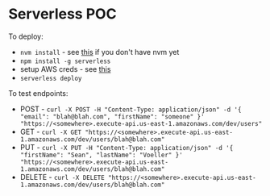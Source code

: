 # Serverless POC

To deploy:

- `nvm install` - see [this](https://github.com/creationix/nvm/blob/master/README.markdown#install-script) if you don't have nvm yet
- `npm install -g serverless`
- setup AWS creds - see [this](https://serverless.com/framework/docs/providers/aws/guide/credentials/)
- `serverless deploy`

To test endpoints:

- POST - `curl -X POST -H "Content-Type: application/json" -d '{
    "email": "blah@blah.com",
    "firstName": "someone"
}' "https://<somewhere>.execute-api.us-east-1.amazonaws.com/dev/users"`
- GET - `curl -X GET "https://<somewhere>.execute-api.us-east-1.amazonaws.com/dev/users/blah@blah.com"`
- PUT - `curl -X PUT -H "Content-Type: application/json" -d '{
    "firstName": "Sean",
    "lastName": "Voeller"
}' "https://<somewhere>.execute-api.us-east-1.amazonaws.com/dev/users/blah@blah.com"`
- DELETE - `curl -X DELETE "https://<somewhere>.execute-api.us-east-1.amazonaws.com/dev/users/blah@blah.com"` 
